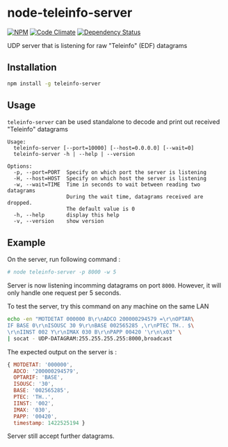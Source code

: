 # node-teleinfo-server

[![NPM](https://nodei.co/npm/pyrou/node-teleinfo-server.png)](https://npmjs.org/pyrou/node-teleinfo-server)
[![Code Climate](https://codeclimate.com/github/pyrou/node-teleinfo-server/badges/gpa.svg)](https://codeclimate.com/github/pyrou/node-teleinfo-server)
[![Dependency Status](https://david-dm.org/pyrou/node-teleinfo-server.svg)](https://david-dm.org/pyrou/node-teleinfo-server)

UDP server that is listening for raw "Teleinfo" (EDF) datagrams

## Installation

```bash
npm install -g teleinfo-server
```

## Usage

`teleinfo-server` can be used standalone to decode and print out received "Teleinfo" datagrams

```text
Usage:
  teleinfo-server [--port=10000] [--host=0.0.0.0] [--wait=0]
  teleinfo-server -h | --help | --version

Options:
  -p, --port=PORT  Specify on which port the server is listening
  -H, --host=HOST  Specify on which host the server is listening
  -w, --wait=TIME  Time in seconds to wait between reading two datagrams
                   During the wait time, datagrams received are dropped.
                   The default value is 0
  -h, --help       display this help
  -v, --version    show version
```

## Example

On the server, run following command :

```bash
# node teleinfo-server -p 8000 -w 5
```

Server is now listening incomming datagrams on port `8000`.
However, it will only handle one request per 5 seconds.

To test the server, try this command on any machine on the same LAN

```bash
echo -en "MOTDETAT 000000 B\r\nADCO 200000294579 =\r\nOPTAR\
IF BASE 0\r\nISOUSC 30 9\r\nBASE 002565285 ,\r\nPTEC TH.. $\
\r\nIINST 002 Y\r\nIMAX 030 B\r\nPAPP 00420 '\r\n\x03" \
| socat - UDP-DATAGRAM:255.255.255.255:8000,broadcast
```

The expected output on the server is :
```javascript
{ MOTDETAT: '000000',
  ADCO: '200000294579',
  OPTARIF: 'BASE',
  ISOUSC: '30',
  BASE: '002565285',
  PTEC: 'TH..',
  IINST: '002',
  IMAX: '030',
  PAPP: '00420',
  timestamp: 1422525194 }
```

Server still accept further datagrams.
